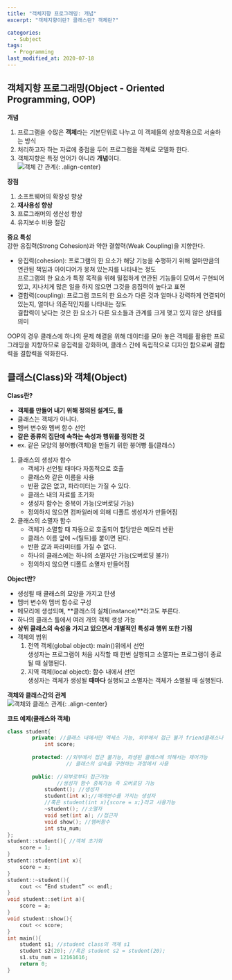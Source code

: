 ```yaml
---
title: "객체지향 프로그래밍: 개념"
excerpt: "객체지향이란? 클래스란? 객체란?"

categories:
  - Subject
tags:
  - Programming
last_modified_at: 2020-07-18
---
```

## 객체지향 프로그래밍(Object - Oriented Programming, OOP)  
**개념**  
1. 프로그램을 수많은 **객체**라는 기본단위로 나누고 이 객체들의 상호작용으로 서술하는 방식  
2. 처리하고자 하는 자료에 중점을 두어 프로그램을 객체로 모델화 한다.  
3. 객체지향은 특정 언어가 아니라 **개념**이다.  
![객체 간 관계](https://yuksangeun.github.io/assets/images/subject/oop2.PNG){: .align-center}  


**장점**  
1. 소프트웨어의 확장성 향상  
2. **재사용성 향상**  
3. 프로그래머의 생산성 향상  
4. 유지보수 비용 절감  


**중요 특성**    
강한 응집력(Strong Cohesion)과 약한 결합력(Weak Coupling)을 지향한다.  
* 응집력(cohesion): 프로그램의 한 요소가 해당 기능을 수행하기 위해 얼마만큼의 연관된 책임과 아이디어가 뭉쳐 있는지를 나타내는 정도  
	프로그램의 한 요소가 특정 목적을 위해 밀접하게 연관된 기능들이 모여서 구현되어 있고, 지나치게 많은 일을 하지 않으면 그것을 응집력이 높다고 표현  
* 결합력(coupling): 프로그램 코드의 한 요소가 다른 것과 얼마나 강력하게 연결되어 있는지, 얼마나 의존적인지를 나타내는 정도  
	결합력이 낮다는 것은 한 요소가 다른 요소들과 관계를 크게 맺고 있지 않은 상태를 의미  


OOP의 경우 클래스에 하나의 문제 해결을 위해 데이터를 모아 놓은 객체를 활용한 프로그래밍을 지향하므로 응집력을 강화하며, 클래스 간에 독립적으로 디자인 함으로써 결합력을 결합력을 약화한다.  


## 클래스(Class)와 객체(Object)  
**Class란?**  
* **객체를 만들어 내기 위해 정의된 설계도, 틀**  
* 클래스는 객체가 아니다.  
* 멤버 변수와 멤버 함수 선언
* **같은 종류의 집단에 속하는 속성과 행위를 정의한 것**  
* ex. 같은 모양의 붕어빵(객체)을 만들기 위한 붕어빵 틀(클래스)  


1. 클래스의 생성자 함수  
	* 객체가 선언될 때마다 자동적으로 호출  
	* 클래스와 같은 이름을 사용  
	* 반환 값은 없고, 파라미터는 가질 수 있다.  
	* 클래스 내의 자료를 초기화  
	* 생성자 함수는 중복이 가능(오버로딩 가능)  
	* 정의하지 않으면 컴파일러에 의해 디폴트 생성자가 만들어짐  
2. 클래스의 소멸자 함수  
	* 객체가 소멸할 때 자동으로 호출되어 할당받은 메모리 반환  
	* 클래스 이름 앞에 ~(틸트)를 붙이면 된다.  
	* 반환 값과 파라미터를 가질 수 없다.  
	* 하나의 클래스에는 하나의 소멸자만 가능(오버로딩 불가)  
	* 정의하지 않으면 디폴트 소멸자 만들어짐  


**Object란?**  
* 생성될 때 클래스의 모양을 가지고 탄생  
* 멤버 변수와 멤버 함수로 구성  
* 메모리에 생성되며, **클래스의 실체(instance)**라고도 부른다.  
* 하나의 클래스 틀에서 여러 개의 객체 생성 가능  
* **상위 클래스의 속성을 가지고 있으면서 개별적인 특성과 행위 또한 가짐**  
* 객체의 범위  
	1. 전역 객체(global object): main()위에서 선언  
		생성자는 프로그램이 처음 시작할 때 한번 실행되고 소멸자는 프로그램이 종료될 때 실행된다.    
	2. 지역 객체(local object): 함수 내에서 선언  
		생성자는 객체가 생성될 **때마다** 실행되고 소멸자는 객체가 소멸될 때 실행된다.  


**객체와 클래스간의 관계**  
![객체와 클래스 관계](https://yuksangeun.github.io/assets/images/subject/oop1.PNG){: .align-center}  



**코드 예제(클래스와 객체)**  
``` c++  
class student{
        private: //클래스 내에서만 엑세스 가능, 외부에서 접근 불가 friend클래스나 friend 함수에 의해서만 제어가능
            int score;
 
        protected: //외부에서 접근 불가능, 파생된 클래스에 의해서는 제어가능
                   // 클래스의 상속을 구현하는 과정에서 사용
 
        public: //외부로부터 접근가능
                //생성자 함수 중복가능 즉 오버로딩 가능
            student(); //생성자
            student(int x);//매개변수를 가지는 생성자
            //혹은 student(int x){score = x;}라고 사용가능
            ~student(); //소멸자
            void set(int a); //접근자
            void show(); //멤버함수
            int stu_num;
};
student::student(){ //객체 초기화
    score = 1;
}
student::student(int x){
    score = x;
}
student::~student(){
    cout << “End student” << endl;
}
void student::set(int a){
    score = a;
}
void student::show(){
    cout << score;
}
int main(){
    student s1; //student class의 객체 s1
    student s2(20); //혹은 student s2 = student(20);
    s1.stu_num = 12161616;
    return 0;
}
```  

